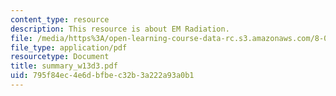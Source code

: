 ```yaml
---
content_type: resource
description: This resource is about EM Radiation.
file: /media/https%3A/open-learning-course-data-rc.s3.amazonaws.com/8-02-physics-ii-electricity-and-magnetism-spring-2007/795f84ec4e6dbfbec32b3a222a93a0b1_summary_w13d3.pdf
file_type: application/pdf
resourcetype: Document
title: summary_w13d3.pdf
uid: 795f84ec-4e6d-bfbe-c32b-3a222a93a0b1
---
```

